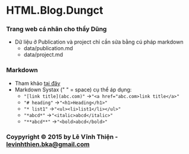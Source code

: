 # HTML.Blog.Dungct
### Trang web cá nhân cho thầy Dũng
* Dữ liệu ở Publication và project chỉ cần sửa bằng cú pháp markdown
  * data/publication.md
  * data/project.md
  
### Markdown
* Tham khảo [tại đây](https://en.wikipedia.org/wiki/Markdown#Example)
* Markdown Systax (" " = space) cụ thể áp dụng:
  * `"[link title](abc.com)"`     ->`"<a href="abc.com>link title</a>"`
  * `"# heading"`                 ->`"<h1>Heading</h1>"`
  * `"* list1"`                   ->`"<ul><li>list1</li></ul>"`
  * `"*abcd*"`                    ->`"<italic>abcd</italic>"`
  * `"**abcd**"`                  ->`"<bold>abcd</bold>"`

### Coypyright &copy; 2015 by Lê Vĩnh Thiện - levinhthien.bka@gmail.com

